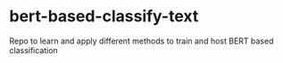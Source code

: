 # bert-based-classify-text
Repo to learn and apply different methods to train and host BERT based classification
